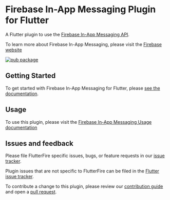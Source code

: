 # Firebase In-App Messaging Plugin for Flutter

A Flutter plugin to use the [Firebase In-App Messaging API](https://firebase.google.com/docs/in-app-messaging/).

To learn more about Firebase In-App Messaging, please visit the [Firebase website](https://firebase.google.com/products/in-app-messaging)

[![pub package](https://img.shields.io/pub/v/cloud_firestore.svg)](https://pub.dev/packages/firebase_in_app_messaging)

## Getting Started

To get started with Firebase In-App Messaging for Flutter, please [see the documentation](https://firebase.google.com/docs/in-app-messaging/get-started?platform=flutter).

## Usage

To use this plugin, please visit the [Firebase In-App Messaging Usage documentation](https://firebase.google.com/docs/in-app-messaging/get-started?platform=flutter)

## Issues and feedback

Please file FlutterFire specific issues, bugs, or feature requests in our [issue tracker](https://github.com/firebase/flutterfire/issues/new).

Plugin issues that are not specific to FlutterFire can be filed in the [Flutter issue tracker](https://github.com/flutter/flutter/issues/new).

To contribute a change to this plugin,
please review our [contribution guide](https://github.com/firebase/flutterfire/blob/master/CONTRIBUTING.md)
and open a [pull request](https://github.com/firebase/flutterfire/pulls).
